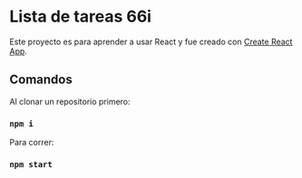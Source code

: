 # Lista de tareas 66i

Este proyecto es para aprender a usar React y fue creado con [Create React App](https://github.com/facebook/create-react-app).

## Comandos

Al clonar un repositorio primero:

### `npm i`

Para correr:

### `npm start`
